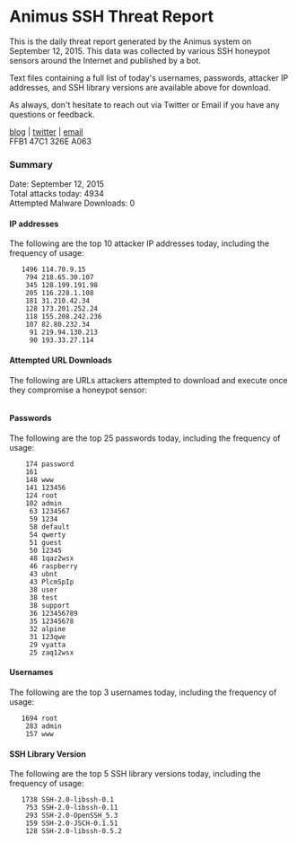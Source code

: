 # Animus SSH Threat Report

This is the daily threat report generated by the Animus system on September 12, 2015. This data was collected by various SSH honeypot sensors around the Internet and published by a bot.  

Text files containing a full list of today's usernames, passwords, attacker IP addresses, and SSH library versions are available above for download.  

As always, don't hesitate to reach out via Twitter or Email if you have any questions or feedback.  

[blog](http://morris.guru) | [twitter](https://twitter.com/andrew___morris) | [email](mailto:andrew@morris.guru)  
FFB1 47C1 326E A063  

### Summary

Date: September 12, 2015  
Total attacks today: 4934  
Attempted Malware Downloads: 0 

#### IP addresses
The following are the top 10 attacker IP addresses today, including the frequency of usage:
```
   1496 114.70.9.15
    794 218.65.30.107
    345 128.199.191.98
    205 116.228.1.108
    181 31.210.42.34
    128 173.201.252.24
    118 155.208.242.236
    107 82.80.232.34
     91 219.94.130.213
     90 193.33.27.114
```

#### Attempted URL Downloads
The following are URLs attackers attempted to download and execute once they compromise a honeypot sensor:
```
```

#### Passwords
The following are the top 25 passwords today, including the frequency of usage:
```
    174 password
    161 
    148 www
    141 123456
    124 root
    102 admin
     63 1234567
     59 1234
     58 default
     54 qwerty
     51 guest
     50 12345
     48 1qaz2wsx
     46 raspberry
     43 ubnt
     43 PlcmSpIp
     38 user
     38 test
     38 support
     36 123456789
     35 12345678
     32 alpine
     31 123qwe
     29 vyatta
     25 zaq12wsx
```

#### Usernames
The following are the top 3 usernames today, including the frequency of usage:
```
   1694 root
    283 admin
    157 www
```

#### SSH Library Version
The following are the top 5 SSH library versions today, including the frequency of usage:
```
   1738 SSH-2.0-libssh-0.1
    753 SSH-2.0-libssh-0.11
    293 SSH-2.0-OpenSSH_5.3
    159 SSH-2.0-JSCH-0.1.51
    128 SSH-2.0-libssh-0.5.2
```
